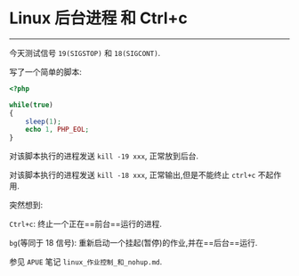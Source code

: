 # Linux 后台进程 和 Ctrl+c

---

今天测试信号 `19(SIGSTOP)` 和 `18(SIGCONT)`.

写了一个简单的脚本:

```php
<?php

while(true)
{
    sleep(1);
    echo 1, PHP_EOL;
}
```

对该脚本执行的进程发送 `kill -19 xxx`, 正常放到后台.

对该脚本执行的进程发送 `kill -18 xxx`, 正常输出,但是不能终止 `ctrl+c` 不起作用.

突然想到:

`Ctrl+c`: 终止一个正在==前台==运行的进程.

`bg`(等同于 18 信号): 重新启动一个挂起(暂停)的作业,并在==后台==运行.

参见 `APUE` 笔记 `linux_作业控制_和_nohup.md`.